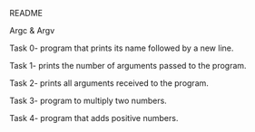 README

Argc & Argv

Task 0- program that prints its name followed by a new line.

Task 1- prints the number of arguments passed to the program.

Task 2- prints all arguments received to the program.

Task 3- program to multiply two numbers.

Task 4- program that adds positive numbers.